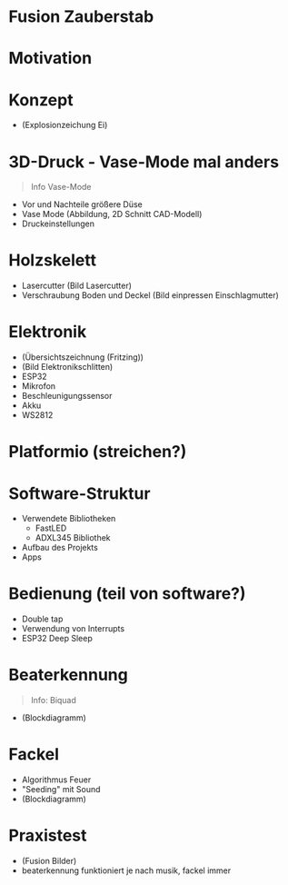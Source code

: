 Fusion Zauberstab
=================
<!--- Vorspann --->

<!--- Artikel --->
# Motivation

# Konzept
- (Explosionzeichung Ei)

# 3D-Druck - Vase-Mode mal anders
> Info Vase-Mode
- Vor und Nachteile größere Düse
- Vase Mode (Abbildung, 2D Schnitt CAD-Modell)
- Druckeinstellungen

# Holzskelett
- Lasercutter (Bild Lasercutter)
- Verschraubung Boden und Deckel (Bild einpressen Einschlagmutter)

# Elektronik
- (Übersichtszeichnung (Fritzing))
- (Bild Elektronikschlitten)
- ESP32
- Mikrofon
- Beschleunigungssensor
- Akku
- WS2812

# Platformio (streichen?)

# Software-Struktur
- Verwendete Bibliotheken
    - FastLED
    - ADXL345 Bibliothek
- Aufbau des Projekts
- Apps

# Bedienung (teil von software?)
- Double tap
- Verwendung von Interrupts
- ESP32 Deep Sleep

# Beaterkennung
> Info: Biquad
- (Blockdiagramm)

# Fackel
- Algorithmus Feuer
- "Seeding" mit Sound
- (Blockdiagramm)

# Praxistest
- (Fusion Bilder)
- beaterkennung funktioniert je nach musik, fackel immer